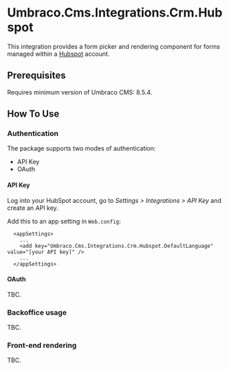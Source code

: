 # Umbraco.Cms.Integrations.Crm.Hubspot

This integration provides a form picker and rendering component for forms managed within a [Hubspot](https://www.hubspot.com/) account.

## Prerequisites

Requires minimum version of Umbraco CMS: 8.5.4.

## How To Use

### Authentication

The package supports two modes of authentication:

- API Key
- OAuth

#### API Key

Log into your HubSpot account, go to _Settings > Integrations > API Key_ and create an API key.

Add this to an app setting in `Web.config`:

```
  <appSettings>
    ...
    <add key="Umbraco.Cms.Integrations.Crm.Hubspot.DefaultLanguage" value="[your API key]" />
    ...
  </appSettings>
```

#### OAuth

TBC.

### Backoffice usage

TBC.

### Front-end rendering

TBC.